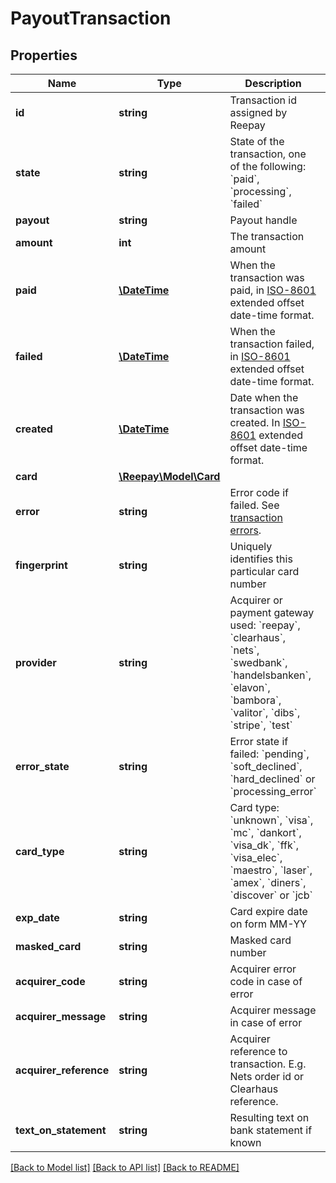 # PayoutTransaction

## Properties
 Name                   | Type                              | Description                                                                                                                                                                                                                                                               | Notes      
------------------------|-----------------------------------|---------------------------------------------------------------------------------------------------------------------------------------------------------------------------------------------------------------------------------------------------------------------------|------------
 **id**                 | **string**                        | Transaction id assigned by Reepay                                                                                                                                                                                                                                         |
 **state**              | **string**                        | State of the transaction, one of the following: &#x60;paid&#x60;, &#x60;processing&#x60;, &#x60;failed&#x60;                                                                                                                                                              |
 **payout**             | **string**                        | Payout handle                                                                                                                                                                                                                                                             |
 **amount**             | **int**                           | The transaction amount                                                                                                                                                                                                                                                    |
 **paid**               | [**\DateTime**](\DateTime.md)     | When the transaction was paid, in [ISO-8601](http://en.wikipedia.org/wiki/ISO_8601) extended offset date-time format.                                                                                                                                                     | [optional] 
 **failed**             | [**\DateTime**](\DateTime.md)     | When the transaction failed, in [ISO-8601](http://en.wikipedia.org/wiki/ISO_8601) extended offset date-time format.                                                                                                                                                       | [optional] 
 **created**            | [**\DateTime**](\DateTime.md)     | Date when the transaction was created. In [ISO-8601](http://en.wikipedia.org/wiki/ISO_8601) extended offset date-time format.                                                                                                                                             |
 **card**               | [**\Reepay\Model\Card**](Card.md) |                                                                                                                                                                                                                                                                           | [optional] 
 **error**              | **string**                        | Error code if failed. See [transaction errors](https://reference.reepay.com/api/#transaction-errors).                                                                                                                                                                     | [optional] 
 **fingerprint**        | **string**                        | Uniquely identifies this particular card number                                                                                                                                                                                                                           | [optional] 
 **provider**           | **string**                        | Acquirer or payment gateway used: &#x60;reepay&#x60;, &#x60;clearhaus&#x60;, &#x60;nets&#x60;, &#x60;swedbank&#x60;, &#x60;handelsbanken&#x60;, &#x60;elavon&#x60;, &#x60;bambora&#x60;, &#x60;valitor&#x60;, &#x60;dibs&#x60;, &#x60;stripe&#x60;, &#x60;test&#x60;      | [optional] 
 **error_state**        | **string**                        | Error state if failed: &#x60;pending&#x60;, &#x60;soft_declined&#x60;, &#x60;hard_declined&#x60; or &#x60;processing_error&#x60;                                                                                                                                          | [optional] 
 **card_type**          | **string**                        | Card type: &#x60;unknown&#x60;, &#x60;visa&#x60;, &#x60;mc&#x60;, &#x60;dankort&#x60;, &#x60;visa_dk&#x60;, &#x60;ffk&#x60;, &#x60;visa_elec&#x60;, &#x60;maestro&#x60;, &#x60;laser&#x60;, &#x60;amex&#x60;, &#x60;diners&#x60;, &#x60;discover&#x60; or &#x60;jcb&#x60; |
 **exp_date**           | **string**                        | Card expire date on form MM-YY                                                                                                                                                                                                                                            | [optional] 
 **masked_card**        | **string**                        | Masked card number                                                                                                                                                                                                                                                        | [optional] 
 **acquirer_code**      | **string**                        | Acquirer error code in case of error                                                                                                                                                                                                                                      | [optional] 
 **acquirer_message**   | **string**                        | Acquirer message in case of error                                                                                                                                                                                                                                         | [optional] 
 **acquirer_reference** | **string**                        | Acquirer reference to transaction. E.g. Nets order id or Clearhaus reference.                                                                                                                                                                                             | [optional] 
 **text_on_statement**  | **string**                        | Resulting text on bank statement if known                                                                                                                                                                                                                                 | [optional] 

[[Back to Model list]](../../README.md#documentation-for-models) [[Back to API list]](../../README.md#documentation-for-api-endpoints) [[Back to README]](../../README.md)

